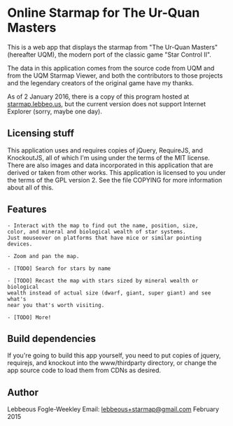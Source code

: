 Online Starmap for The Ur-Quan Masters
======================================

This is a  web app that displays the starmap from "The Ur-Quan Masters"
(hereafter UQM), the modern port of the classic game "Star Control II".

The data in this application comes from the source code from UQM and from
the UQM Starmap Viewer, and both the contributors to those projects and the
legendary creators of the original game have my thanks.

As of 2 January 2016, there is a copy of this program hosted at
[starmap.lebbeo.us](http://starmap.lebbeo.us/), but the current version does
not support Internet Explorer (sorry, maybe one day).

Licensing stuff
---------------

This application uses and requires copies of jQuery, RequireJS, and
KnockoutJS, all of which I'm using under the terms of the MIT
license.  There are also images and data incorporated in this
application that are derived or taken from other works.  This
application is licensed to you under the terms of the GPL
version 2. See the file COPYING for more information about all of this.

Features
--------

    - Interact with the map to find out the name, position, size,
    color, and mineral and biological wealth of star systems.
    Just mouseover on platforms that have mice or similar pointing
    devices.

    - Zoom and pan the map.

    - [TODO] Search for stars by name

    - [TODO] Recast the map with stars sized by mineral wealth or biological
    wealth instead of actual size (dwarf, giant, super giant) and see what's
    near you that's worth visiting.

    - [TODO] More!

Build dependencies
------------------

If you're going to build this app yourself, you need to put copies of
jquery, requirejs, and knockout into the www/thirdparty directory, or
change the app source code to load them from CDNs as desired.

Author
------

Lebbeous Fogle-Weekley
Email: lebbeous+starmap@gmail.com
February 2015

